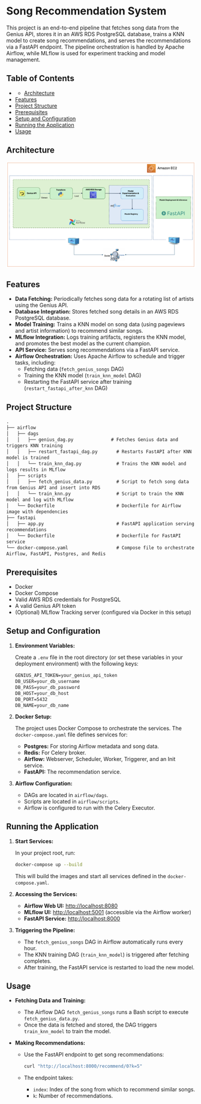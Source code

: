 # Song Recommendation System

This project is an end-to-end pipeline that fetches song data from the Genius API, stores it in an AWS RDS PostgreSQL database, trains a KNN model to create song recommendations, and serves the recommendations via a FastAPI endpoint. The pipeline orchestration is handled by Apache Airflow, while MLflow is used for experiment tracking and model management.

## Table of Contents

- - [Architecture](#architecture)
- [Features](#features)
- [Project Structure](#project-structure)
- [Prerequisites](#prerequisites)
- [Setup and Configuration](#setup-and-configuration)
- [Running the Application](#running-the-application)
- [Usage](#usage)

## Architecture 
![](/assets/images/architecture.png)


## Features

- **Data Fetching:** Periodically fetches song data for a rotating list of artists using the Genius API.
- **Database Integration:** Stores fetched song details in an AWS RDS PostgreSQL database.
- **Model Training:** Trains a KNN model on song data (using pageviews and artist information) to recommend similar songs.
- **MLflow Integration:** Logs training artifacts, registers the KNN model, and promotes the best model as the current champion.
- **API Service:** Serves song recommendations via a FastAPI service.
- **Airflow Orchestration:** Uses Apache Airflow to schedule and trigger tasks, including:
  - Fetching data (`fetch_genius_songs` DAG)
  - Training the KNN model (`train_knn_model` DAG)
  - Restarting the FastAPI service after training (`restart_fastapi_after_knn` DAG)

## Project Structure

```plaintext
.
├── airflow
│   ├── dags
│   │   ├── genius_dag.py              # Fetches Genius data and triggers KNN training
│   │   ├── restart_fastapi_dag.py       # Restarts FastAPI after KNN model is trained
│   │   └── train_knn_dag.py             # Trains the KNN model and logs results in MLflow
│   ├── scripts
│   │   ├── fetch_genius_data.py         # Script to fetch song data from Genius API and insert into RDS
│   │   └── train_knn.py                 # Script to train the KNN model and log with MLflow
│   └── Dockerfile                       # Dockerfile for Airflow image with dependencies
├── fastapi
│   ├── app.py                           # FastAPI application serving recommendations
│   └── Dockerfile                       # Dockerfile for FastAPI service
└── docker-compose.yaml                  # Compose file to orchestrate Airflow, FastAPI, Postgres, and Redis
```

## Prerequisites

- Docker
- Docker Compose
- Valid AWS RDS credentials for PostgreSQL
- A valid Genius API token
- (Optional) MLflow Tracking server (configured via Docker in this setup)

## Setup and Configuration

1. **Environment Variables:**

   Create a `.env` file in the root directory (or set these variables in your deployment environment) with the following keys:

   ```dotenv
   GENIUS_API_TOKEN=your_genius_api_token
   DB_USER=your_db_username
   DB_PASS=your_db_password
   DB_HOST=your_db_host
   DB_PORT=5432
   DB_NAME=your_db_name
   ```

2. **Docker Setup:**

   The project uses Docker Compose to orchestrate the services. The `docker-compose.yaml` file defines services for:
   
   - **Postgres:** For storing Airflow metadata and song data.
   - **Redis:** For Celery broker.
   - **Airflow:** Webserver, Scheduler, Worker, Triggerer, and an Init service.
   - **FastAPI:** The recommendation service.
   
3. **Airflow Configuration:**

   - DAGs are located in `airflow/dags`.
   - Scripts are located in `airflow/scripts`.
   - Airflow is configured to run with the Celery Executor.

## Running the Application

1. **Start Services:**

   In your project root, run:

   ```bash
   docker-compose up --build
   ```

   This will build the images and start all services defined in the `docker-compose.yaml`.

2. **Accessing the Services:**

   - **Airflow Web UI:** [http://localhost:8080](http://localhost:8080)
   - **MLflow UI:** [http://localhost:5001](http://localhost:5001) (accessible via the Airflow worker)
   - **FastAPI Service:** [http://localhost:8000](http://localhost:8000)

3. **Triggering the Pipeline:**

   - The `fetch_genius_songs` DAG in Airflow automatically runs every hour.
   - The KNN training DAG (`train_knn_model`) is triggered after fetching completes.
   - After training, the FastAPI service is restarted to load the new model.

## Usage

- **Fetching Data and Training:**
  - The Airflow DAG `fetch_genius_songs` runs a Bash script to execute `fetch_genius_data.py`.
  - Once the data is fetched and stored, the DAG triggers `train_knn_model` to train the model.
  
- **Making Recommendations:**
  - Use the FastAPI endpoint to get song recommendations:
  
    ```bash
    curl "http://localhost:8000/recommend/0?k=5"
    ```
  
  - The endpoint takes:
    - `index`: Index of the song from which to recommend similar songs.
    - `k`: Number of recommendations.